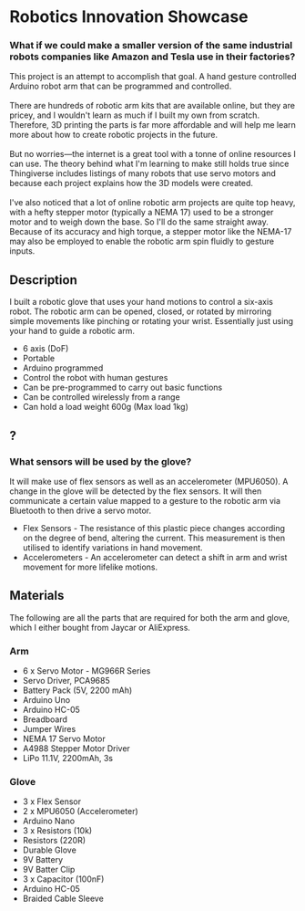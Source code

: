 # Robotics Innovation Showcase
### What if we could make a smaller version of the same industrial robots companies like Amazon and Tesla use in their factories?</b>
This project is an attempt to accomplish that goal. A hand gesture controlled Arduino robot arm that can be programmed and controlled.
</br></br>
There are hundreds of robotic arm kits that are available online, but they are pricey, and I wouldn't learn as much if I built my own from scratch. Therefore, 3D printing the parts is far more affordable and will help me learn more about how to create robotic projects in the future.
</br></br>
But no worries—the internet is a great tool with a tonne of online resources I can use.
The theory behind what I'm learning to make still holds true since Thingiverse includes listings of many robots that use servo motors and because each project explains how the 3D models were created. 
</br></br>
I've also noticed that a lot of online robotic arm projects are quite top heavy, with a hefty stepper motor (typically a NEMA 17) used to be a stronger motor and to weigh down the base. So I'll do the same straight away. Because of its accuracy and high torque, a stepper motor like the NEMA-17 may also be employed to enable the robotic arm spin fluidly to gesture inputs.

## Description
I built a robotic glove that uses your hand motions to control a six-axis robot. The robotic arm can be opened, closed, or rotated by mirroring simple movements like pinching or rotating your wrist. Essentially just using your hand to guide a robotic arm.
- 6 axis (DoF)
- Portable
- Arduino programmed
- Control the robot with human gestures
- Can be pre-programmed to carry out basic functions
- Can be controlled wirelessly from a range
- Can hold a load weight 600g (Max load 1kg)

## ?
### What sensors will be used by the glove?
It will make use of flex sensors as well as an accelerometer (MPU6050). A change in the glove will be detected by the flex sensors. It will then communicate a certain value mapped to a gesture to the robotic arm via Bluetooth to then drive a servo motor.
- Flex Sensors - The resistance of this plastic piece changes according on the degree of bend, altering the current. This measurement is then utilised to identify variations in hand movement.
- Accelerometers - An accelerometer can detect a shift in arm and wrist movement for more lifelike motions.

## Materials
The following are all the parts that are required for both the arm and glove, which I either bought from Jaycar or AliExpress.

### Arm
- 6 x Servo Motor - MG966R Series
- Servo Driver, PCA9685
- Battery Pack (5V, 2200 mAh)
- Arduino Uno
- Arduino HC-05
- Breadboard
- Jumper Wires
- NEMA 17 Servo Motor
- A4988 Stepper Motor Driver
- LiPo 11.1V, 2200mAh, 3s

### Glove
- 3 x Flex Sensor
- 2 x MPU6050 (Accelerometer)
- Arduino Nano
- 3 x Resistors (10k)
- Resistors (220R)
- Durable Glove
- 9V Battery
- 9V Batter Clip
- 3 x Capacitor (100nF)
- Arduino HC-05
- Braided Cable Sleeve
